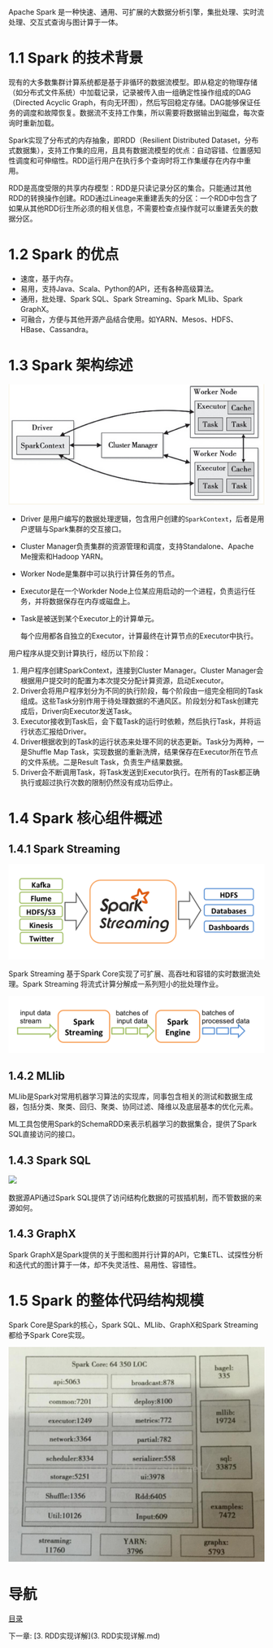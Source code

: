 Apache Spark 是一种快速、通用、可扩展的大数据分析引擎，集批处理、实时流处理、交互式查询与图计算于一体。

# 1.1 Spark 的技术背景

现有的大多数集群计算系统都是基于非循环的数据流模型。即从稳定的物理存储（如分布式文件系统）中加载记录，记录被传入由一组确定性操作组成的DAG（Directed Acyclic Graph，有向无环图），然后写回稳定存储。DAG能够保证任务的调度和故障恢复。数据流不支持工作集，所以需要将数据输出到磁盘，每次查询时重新加载。

Spark实现了分布式的内存抽象，即RDD（Resilient Distributed Dataset，分布式数据集），支持工作集的应用，且具有数据流模型的优点：自动容错、位置感知性调度和可伸缩性。RDD运行用户在执行多个查询时将工作集缓存在内存中重用。

RDD是高度受限的共享内存模型：RDD是只读记录分区的集合。只能通过其他RDD的转换操作创建。RDD通过Lineage来重建丢失的分区：一个RDD中包含了如果从其他RDD衍生所必须的相关信息，不需要检查点操作就可以重建丢失的数据分区。

# 1.2 Spark 的优点

- 速度，基于内存。
- 易用，支持Java、Scala、Python的API，还有各种高级算法。
- 通用，批处理、Spark SQL、Spark Streaming、Spark MLlib、Spark GraphX。
- 可融合，方便与其他开源产品结合使用。如YARN、Mesos、HDFS、HBase、Cassandra。

# 1.3 Spark 架构综述

![](img/chap1/img0.png)

- Driver 是用户编写的数据处理逻辑，包含用户创建的`SparkContext`，后者是用户逻辑与Spark集群的交互接口。

- Cluster Manager负责集群的资源管理和调度，支持Standalone、Apache Me搜索和Hadoop YARN。

- Worker Node是集群中可以执行计算任务的节点。

- Executor是在一个Workder Node上位某应用启动的一个进程，负责运行任务，并将数据保存在内存或磁盘上。

- Task是被送到某个Executor上的计算单元。

  每个应用都各自独立的Executor，计算最终在计算节点的Executor中执行。

用户程序从提交到计算执行，经历以下阶段：

1. 用户程序创建SparkContext，连接到Cluster Manager。Cluster Manager会根据用户提交时的配置为本次提交分配计算资源，启动Executor。
2. Driver会将用户程序划分为不同的执行阶段，每个阶段由一组完全相同的Task组成。这些Task分别作用于待处理数据的不通风区。阶段划分和Task创建完成后，Driver向Executor发送Task。
3. Executor接收到Task后，会下载Task的运行时依赖，然后执行Task，并将运行状态汇报给Driver。
4. Driver根据收到的Task的运行状态来处理不同的状态更新。Task分为两种，一是Shuffle Map Task，实现数据的重新洗牌，结果保存在Executor所在节点的文件系统。二是Result Task，负责生产结果数据。
5. Driver会不断调用Task，将Task发送到Executor执行。在所有的Task都正确执行或超过执行次数的限制仍然没有成功后停止。

# 1.4 Spark 核心组件概述

## 1.4.1 Spark Streaming

![](img/chap1/img1.png)

Spark Streaming 基于Spark Core实现了可扩展、高吞吐和容错的实时数据流处理。Spark Streaming 将流式计算分解成一系列短小的批处理作业。

![](img/chap1/img2.png)

## 1.4.2 MLlib

MLlib是Spark对常用机器学习算法的实现库，同事包含相关的测试和数据生成器，包括分类、聚类、回归、聚类、协同过滤、降维以及底层基本的优化元素。

ML工具包使用Spark的SchemaRDD来表示机器学习的数据集合，提供了Spark SQL直接访问的接口。

## 1.4.3 Spark SQL

![](img/chap1/img3.png)

数据源API通过Spark SQL提供了访问结构化数据的可拔插机制，而不管数据的来源如何。

## 1.4.3 GraphX

Spark GraphX是Spark提供的关于图和图并行计算的API，它集ETL、试探性分析和迭代式的图计算于一体，却不失灵活性、易用性、容错性。


# 1.5 Spark 的整体代码结构规模

Spark Core是Spark的核心，Spark SQL、MLlib、GraphX和Spark Streaming都给予Spark Core实现。

![](img/chap1/img4.png)


# 导航

[目录](README.md)

下一章: [3. RDD实现详解](3. RDD实现详解.md)
